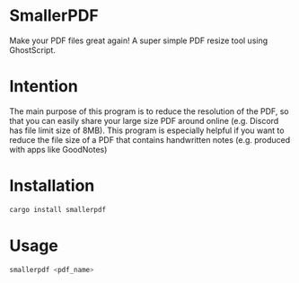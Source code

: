 # SmallerPDF
Make your PDF files great again! A super simple PDF resize tool using GhostScript.

# Intention
The main purpose of this program is to reduce the resolution of the PDF, so that you can easily share your large size PDF around online (e.g. Discord has file limit size of 8MB).
This program is especially helpful if you want to reduce the file size of a PDF that contains handwritten notes (e.g. produced with apps like GoodNotes)

# Installation
```bash
cargo install smallerpdf
```

# Usage
```bash
smallerpdf <pdf_name>
```
